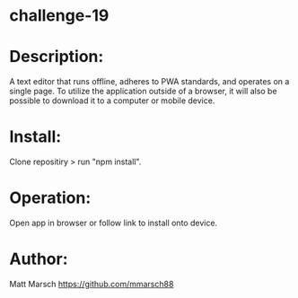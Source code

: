 # challenge-19

# Description:
A text editor that runs offline, adheres to PWA standards, and operates on a single page. To utilize the application outside of a browser, it will also be possible to download it to a computer or mobile device.

# Install:
Clone repositiry > run "npm install".

# Operation:
Open app in browser or follow link to install onto device.

# Author:
Matt Marsch
https://github.com/mmarsch88
